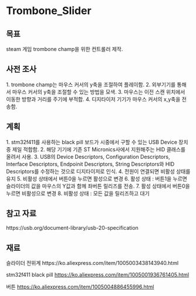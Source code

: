 # Trombone_Slider

<H2>목표</H2>
steam 게임 trombone champ을 위한 컨트롤러 제작.

<H2>사전 조사</H2>
1. trombone champ는 마우스 커서의 y축을 조절하여 플레이함.
2. 외부기기를 통해서 마우스 커서의 y축을 조절할 수 있는 방법을 모색.
3. 마우스는 이전 스캔 위치에서 이동한 방향과 거리를 주기에 부적합.
4. 디지타이저 기기가 마우스 커서의 x,y축을 전송함.


<H2>계획</H2>
1. stm32f411를 사용하는 black pill 보드가 시중에서 구할 수 있는 USB Device 장치 중 제일 적합함.
2. 해당 기기에 기존 ST Micronics사에서 지원해주는 HID 클래스를 올려서 사용.
3. USB의 Device Descriptors, Configuration Descriptors, Interface Descriptors, Endpoinit Descriptors, String Descriptors와 HID Descriptors를 수정하는 것으로 디지타이저로 인식.
4. 전원이 연결되면 비활성 상태를 유지
5. 비활성 상태에서 버튼0을 누르면 활성으로 변경
6. 활성 상태 : 버튼1을 누르면 슬라이더의 값을 마우스의 Y값과 함께 좌버튼 릴리즈를 전송.
7. 활성 상태에서 버튼0을 누르면 비활성으로 변경
8. 비활성 상태 : 모든 값을 릴리즈하고 대기


<H2>참고 자료</H2>
https://usb.org/document-library/usb-20-specification

<H2>재료</H2>
슬라이더 전위계 https://ko.aliexpress.com/item/1005003438143940.html

stm32f411 black pill https://ko.aliexpress.com/item/1005001936761405.html

버튼 https://ko.aliexpress.com/item/1005004886455996.html
